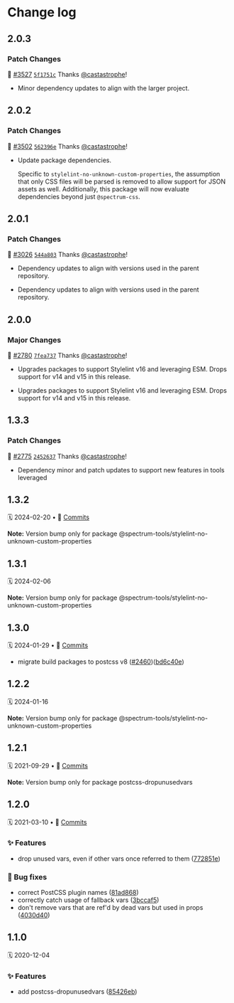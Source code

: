 # Change log

## 2.0.3

### Patch Changes

📝 [#3527](https://github.com/adobe/spectrum-css/pull/3527) [`5f1751c`](https://github.com/adobe/spectrum-css/commit/5f1751c82a5fe55ae0d999f5f50cfeca4c8a5c75) Thanks [@castastrophe](https://github.com/castastrophe)!

- Minor dependency updates to align with the larger project.

## 2.0.2

### Patch Changes

📝 [#3502](https://github.com/adobe/spectrum-css/pull/3502) [`562396e`](https://github.com/adobe/spectrum-css/commit/562396eaf21769341f78ea3761393b65f00e751b) Thanks [@castastrophe](https://github.com/castastrophe)!

- Update package dependencies.

  Specific to `stylelint-no-unknown-custom-properties`, the assumption that only CSS files will be parsed is removed to allow support for JSON assets as well. Additionally, this package will now evaluate dependencies beyond just `@spectrum-css`.

## 2.0.1

### Patch Changes

📝 [#3026](https://github.com/adobe/spectrum-css/pull/3026) [`544a803`](https://github.com/adobe/spectrum-css/commit/544a8039e84423a4db3137a0688f27b7812e291f) Thanks [@castastrophe](https://github.com/castastrophe)!

- Dependency updates to align with versions used in the parent repository.

- Dependency updates to align with versions used in the parent repository.

## 2.0.0

### Major Changes

📝 [#2780](https://github.com/adobe/spectrum-css/pull/2780) [`7fea737`](https://github.com/adobe/spectrum-css/commit/7fea7371c810cd150272f8dfd964741250768714) Thanks [@castastrophe](https://github.com/castastrophe)!

- Upgrades packages to support Stylelint v16 and leveraging ESM. Drops support for v14 and v15 in this release.

- Upgrades packages to support Stylelint v16 and leveraging ESM. Drops support for v14 and v15 in this release.

## 1.3.3

### Patch Changes

📝 [#2775](https://github.com/adobe/spectrum-css/pull/2775) [`2452637`](https://github.com/adobe/spectrum-css/commit/2452637d1179b9b2b025dafeb5834720712413d7) Thanks [@castastrophe](https://github.com/castastrophe)!

- Dependency minor and patch updates to support new features in tools leveraged

## 1.3.2

🗓 2024-02-20 • 📝 [Commits](https://github.com/adobe/spectrum-css/compare/@spectrum-tools/stylelint-no-unknown-custom-properties@1.3.1...@spectrum-tools/stylelint-no-unknown-custom-properties@1.3.2)

**Note:** Version bump only for package @spectrum-tools/stylelint-no-unknown-custom-properties

## 1.3.1

🗓 2024-02-06

**Note:** Version bump only for package @spectrum-tools/stylelint-no-unknown-custom-properties

## 1.3.0

🗓 2024-01-29 • 📝 [Commits](https://github.com/adobe/spectrum-css/compare/@spectrum-tools/stylelint-no-unknown-custom-properties@1.2.2...@spectrum-tools/stylelint-no-unknown-custom-properties@1.3.0)

- migrate build packages to postcss v8 ([#2460](https://github.com/adobe/spectrum-css/issues/2460))([bd6c40e](https://github.com/adobe/spectrum-css/commit/bd6c40e))

## 1.2.2

🗓 2024-01-16

**Note:** Version bump only for package @spectrum-tools/stylelint-no-unknown-custom-properties

## 1.2.1

🗓 2021-09-29 • 📝 [Commits](https://github.com/adobe/spectrum-css/compare/postcss-dropunusedvars@1.2.0...postcss-dropunusedvars@1.2.1)

**Note:** Version bump only for package postcss-dropunusedvars

## 1.2.0

🗓 2021-03-10 • 📝 [Commits](https://github.com/adobe/spectrum-css/compare/postcss-dropunusedvars@1.1.0...postcss-dropunusedvars@1.2.0)

### ✨ Features

- drop unused vars, even if other vars once referred to them ([772851e](https://github.com/adobe/spectrum-css/commit/772851e))

### 🐛 Bug fixes

- correct PostCSS plugin names ([81ad868](https://github.com/adobe/spectrum-css/commit/81ad868))
- correctly catch usage of fallback vars ([3bccaf5](https://github.com/adobe/spectrum-css/commit/3bccaf5))
- don't remove vars that are ref'd by dead vars but used in props ([4030d40](https://github.com/adobe/spectrum-css/commit/4030d40))

## 1.1.0

🗓 2020-12-04

### ✨ Features

- add postcss-dropunusedvars ([85426eb](https://github.com/adobe/spectrum-css/commit/85426eb))
